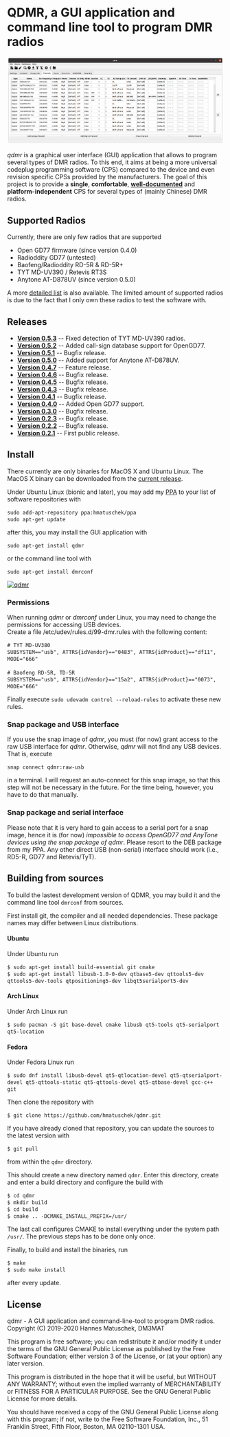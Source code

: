 # QDMR, a GUI application and command line tool to program DMR radios

![qdmr channel editor](https://raw.githubusercontent.com/hmatuschek/qdmr/master/doc/fig/qdmr-channels.png "The qdmr CPS software.")

*qdmr* is a graphical user interface (GUI) application that allows to program several types of DMR radios.
To this end, it aims at being a more universal codeplug programming software (CPS) compared to the
device and even revision specific CPSs provided by the manufacturers. The goal of this project is to
provide a **single**, **comfortable**, [**well-documented**](https://dm3mat.darc.de/qdmr/manual/) 
and **platform-independent** CPS for several types of (mainly Chinese) DMR radios.

## Supported Radios 
Currently, there are only few radios that are supported

  * Open GD77 firmware (since version 0.4.0)
  * Radioddity GD77 (untested)
  * Baofeng/Radioddity RD-5R & RD-5R+
  * TYT MD-UV390 / Retevis RT3S
  * Anytone AT-D878UV (since version 0.5.0)

A more [detailed list](https://dm3mat.darc.de/qdmr/#dev) is also available. 
The limited amount of supported radios is due to the fact that I only
own these radios to test the software with.


## Releases
 * **[Version 0.5.3](https://github.com/hmatuschek/qdmr/releases/tag/v0.5.3)** -- Fixed detection of TYT MD-UV390 radios.
 * **[Version 0.5.2](https://github.com/hmatuschek/qdmr/releases/tag/v0.5.2)** -- Added call-sign database support for OpenGD77.
 * **[Version 0.5.1](https://github.com/hmatuschek/qdmr/releases/tag/v0.5.1)** -- Bugfix release.
 * **[Version 0.5.0](https://github.com/hmatuschek/qdmr/releases/tag/v0.5.0)** -- Added support for Anytone AT-D878UV.
 * **[Version 0.4.7](https://github.com/hmatuschek/qdmr/releases/tag/v0.4.7)** -- Feature release.
 * **[Version 0.4.6](https://github.com/hmatuschek/qdmr/releases/tag/v0.4.6)** -- Bugfix release.
 * **[Version 0.4.5](https://github.com/hmatuschek/qdmr/releases/tag/v0.4.5)** -- Bugfix release.
 * **[Version 0.4.3](https://github.com/hmatuschek/qdmr/releases/tag/v0.4.3)** -- Bugfix release.
 * **[Version 0.4.1](https://github.com/hmatuschek/qdmr/releases/tag/v0.4.1)** -- Bugfix release.
 * **[Version 0.4.0](https://github.com/hmatuschek/qdmr/releases/tag/v0.4.0)** -- Added Open GD77 support.
 * **[Version 0.3.0](https://github.com/hmatuschek/qdmr/releases/tag/v0.3.0)** -- Bugfix release.
 * **[Version 0.2.3](https://github.com/hmatuschek/qdmr/releases/tag/v0.2.3)** -- Bugfix release.
 * **[Version 0.2.2](https://github.com/hmatuschek/qdmr/releases/tag/v0.2.2)** -- Bugfix release.
 * **[Version 0.2.1](https://github.com/hmatuschek/qdmr/releases/tag/v0.2.1)** -- First public release.


## Install
There currently are only binaries for MacOS X and Ubuntu Linux. The MacOS X binary can be downloaded
from the [current release](https://github.com/hmatuschek/qdmr/releases/).

Under Ubuntu Linux (bionic and later), you may add my
[PPA](https://launchpad.net/~hmatuschek/+archive/ubuntu/ppa) to your list of software repositories with

    sudo add-apt-repository ppa:hmatuschek/ppa
    sudo apt-get update

after this, you may install the GUI application with

    sudo apt-get install qdmr

or the command line tool with

    sudo apt-get install dmrconf

[![qdmr](https://snapcraft.io//qdmr/badge.svg)](https://snapcraft.io/qdmr)

### Permissions
When running *qdmr* or *dmrconf* under Linux, you may need to change the permissions for accessing USB devices.  
Create a file /etc/udev/rules.d/99-dmr.rules with the following content:

    # TYT MD-UV380
    SUBSYSTEM=="usb", ATTRS{idVendor}=="0483", ATTRS{idProduct}=="df11", MODE="666"
    
    # Baofeng RD-5R, TD-5R
    SUBSYSTEM=="usb", ATTRS{idVendor}=="15a2", ATTRS{idProduct}=="0073", MODE="666"

Finally execute `sudo udevadm control --reload-rules` to activate these new rules.

### Snap package and USB interface
If you use the snap image of *qdmr*, you must (for now) grant access to the raw USB interface for
*qdmr*. Otherwise, *qdmr* will not find any USB devices. That is, execute

    snap connect qdmr:raw-usb

in a terminal. I will request an auto-connect for this snap image, so that this step will not be necessary in
the future. For the time being, however, you have to do that manually.

### Snap package and serial interface
Please note that it is very hard to gain access to a serial port for a snap image, hence it is 
(for now) *impossible to access OpenGD77 and AnyTone devices using the snap 
package of qdmr*. Please resort to the DEB package from my PPA. Any other direct USB (non-serial) 
interface should work (i.e., RD5-R, GD77 and Retevis/TyT).

## Building from sources
To build the lastest development version of QDMR, you may build it and the command line tool `dmrconf` from 
sources.

First install git, the compiler and all needed dependencies. These package names may differ between 
Linux distributions.  
#### Ubuntu
Under Ubuntu run
```
$ sudo apt-get install build-essential git cmake 
$ sudo apt-get install libusb-1.0-0-dev qtbase5-dev qttools5-dev qttools5-dev-tools qtpositioning5-dev libqt5serialport5-dev
```
#### Arch Linux
Under Arch Linux run
```
$ sudo pacman -S git base-devel cmake libusb qt5-tools qt5-serialport qt5-location
```

#### Fedora
Under Fedora Linux run
```
$ sudo dnf install libusb-devel qt5-qtlocation-devel qt5-qtserialport-devel qt5-qttools-static qt5-qttools-devel qt5-qtbase-devel gcc-c++ git
```

Then clone the repository with
```
$ git clone https://github.com/hmatuschek/qdmr.git
```
If you have already cloned that repository, you can update the sources to the latest version with
```
$ git pull
```
from within the `qdmr` directory.
 
This should create a new directory named `qdmr`. Enter this directory, create and enter a build directory and configure the build with
```
$ cd qdmr
$ mkdir build
$ cd build
$ cmake .. -DCMAKE_INSTALL_PREFIX=/usr/
```
The last call configures CMAKE to install everything under the system path `/usr/`. The previous steps has to be done only once.

Finally, to build and install the binaries, run
```
$ make
$ sudo make install
```
after every update.

## License
qdmr - A GUI application and command-line-tool to program DMR radios.
Copyright (C) 2019-2020 Hannes Matuschek, DM3MAT

This program is free software; you can redistribute it and/or modify
it under the terms of the GNU General Public License as published by
the Free Software Foundation; either version 3 of the License, or
(at your option) any later version.

This program is distributed in the hope that it will be useful,
but WITHOUT ANY WARRANTY; without even the implied warranty of
MERCHANTABILITY or FITNESS FOR A PARTICULAR PURPOSE.  See the
GNU General Public License for more details.

You should have received a copy of the GNU General Public License along
with this program; if not, write to the Free Software Foundation, Inc.,
51 Franklin Street, Fifth Floor, Boston, MA 02110-1301 USA.
